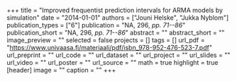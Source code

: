 +++
title = "Improved frequentist prediction intervals for ARMA models by simulation"
date = "2014-01-01"
authors = ["Jouni Helske", "Jukka Nyblom"]
publication_types = ["6"]
publication = "NA, 296, _pp. 71--86_"
publication_short = "NA, 296, _pp. 71--86_"
abstract = ""
abstract_short = ""
image_preview = ""
selected = false
projects = []
tags = []
url_pdf = "https://www.univaasa.fi/materiaali/pdf/isbn_978-952-476-523-7.pdf"
url_preprint = ""
url_code = ""
url_dataset = ""
url_project = ""
url_slides = ""
url_video = ""
url_poster = ""
url_source = ""
math = true
highlight = true
[header]
image = ""
caption = ""
+++

